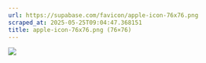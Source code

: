 ```yaml
---
url: https://supabase.com/favicon/apple-icon-76x76.png
scraped_at: 2025-05-25T09:04:47.368151
title: apple-icon-76x76.png (76×76)
---
```


![](https://supabase.com/favicon/apple-icon-76x76.png)

